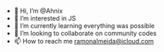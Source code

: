 - 👋 Hi, I’m @Ahnix
- 👀 I’m interested in JS
- 🌱 I’m currently learning everything was possible
- 💞️ I’m looking to collaborate on community codes
- 📫 How to reach me ramonalmeida@icloud.com

